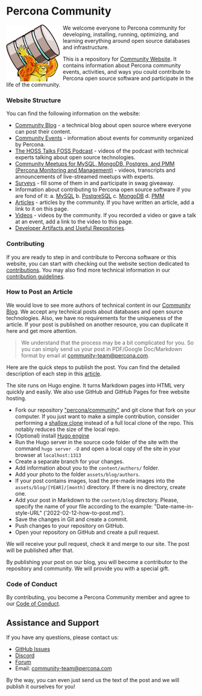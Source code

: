 # Percona Community

<img align="left" width="150" src="assets/superhero.png">

We welcome everyone to Percona community for developing, installing, running, optimizing, and learning everything around open source databases and infrastructure. 

This is a repository for [Community Website](https://percona.community/). It contains information about Percona community events, activities, and ways you could contribute to Percona open source software and participate in the life of the community.

### Website Structure

You can find the following information on the website:

- [Community Blog](https://percona.community/blog/) - a technical blog about open source where everyone can post their content.
- [Community Events](https://percona.community/events/) - information about events for community organized by Percona.
- [The HOSS Talks FOSS Podcast](https://percona.community/podcasts/) - videos of the podcast with technical experts talking about open source technologies.
- [Community Meetups for MySQL, MongoDB, Postgres, and PMM (Percona Monitoring and Management)](https://percona.community/events/percona-meetups/) - videos, transcripts and announcements of live-streamed meetups with experts.
- [Surveys](https://percona.community/contribute/surveys/) - fill some of them in and participate in swag giveaway.
- Information about contributing to Percona open source software if you are fond of it:
	a. [MySQL](https://percona.community/mysql/)
	b. [PostgreSQL](https://percona.community/postgresql/)
	c. [MongoDB](https://percona.community/mongodb/)
	d. [PMM](https://percona.community/projects/pmm/) 
- [Articles](https://percona.community/contribute/articles/) - articles by the community. If you have written an article, add a link to it on this page.
- [Videos](https://percona.community/contribute/videos/) - videos by the community. If you recorded a video or gave a talk at an event, add a link to the video to this page.
- [Developer Artifacts and Useful Repositories](https://percona.community/contribute/dev/).

### Contributing

If you are ready to step in and contribute to Percona software or this website, you can start with checking out the website section dedicated to [contributions](https://percona.community/contribute). You may also find more technical information in our [contribution guidelines](CONTRIBUTING.md).

### How to Post an Article

We would love to see more authors of technical content in our [Community Blog](https://percona.community/blog/). We accept any technical posts about databases and open source technologies. Also, we have no requirements for the uniqueness of the article. If your post is published on another resource, you can duplicate it here and get more attention.

> We understand that the process may be a bit complicated for you. So you can simply send us your post in PDF/Google Doc/Markdown format by email at community-team@percona.com.
> 
Here are the quick steps to publish the post. You can find the detailed description of each step in this [article](https://percona.community/blog/2022/02/10/how-to-publish-blog-post/).

The site runs on Hugo engine. It turns Markdown pages into HTML very quickly and easily. We also use GitHub and GitHub Pages for free website hosting.

- Fork our repository ["percona/community"](https://github.com/percona/community/) and git clone that fork on your computer. If you just want to make a simple contribution, consider performing a [shallow clone](https://www.atlassian.com/git/tutorials/big-repositories) instead of a full local clone of the repo. This notably reduces the size of the local repo.
- (Optional) install [Hugo engine](https://gohugo.io/getting-started/installing/)
- Run the Hugo server in the source code folder of the site with the command `hugo server -D` and open a local copy of the site in your browser at `localhost:1313`
- Create a separate branch for your changes.
- Add information about you to the `content/authors/` folder.
- Add your photo to the folder `assets/blog/authors`.
- If your post contains images, load the pre-made images into the `assets/blog/[YEAR]/[month]` directory. If there is no directory, create one. 
- Add your post in Markdown to the `content/blog` directory. Please, specify the name of your file according to the example: "Date-name-in-style-URL" ('2022-02-12-how-to-post.md').
- Save the changes in Git and create a commit.
- Push changes to your repository on GitHub.
- Open your repository on GitHub and create a pull request.

We will receive your pull request, check it and merge to our site. The post will be published after that. 

By publishing your post on our blog, you will become a contributor to the repository and community. We will provide you with a special gift.

### Code of Conduct

By contributing, you become a Percona Community member and agree to our [Code of Conduct](content/contribute/coc.md).

## Assistance and Support

If you have any questions, please contact us:
- [GitHub Issues](https://github.com/percona/community/issues)
- [Discord](https://per.co.na/discord)
- [Forum](https://forums.percona.com)
- Email: community-team@percona.com 

By the way, you can even just send us the text of the post and we will publish it ourselves for you!


